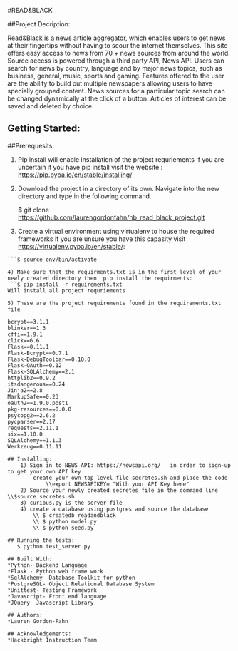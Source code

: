 #READ&BLACK

##Project Decription:

Read&Black is a news article aggregator, which enables users to get news at their fingertips without having to scour the internet themselves. This site offers easy access to news from 70 + news sources from around the world. Source access is powered through a third party API, News API. Users can search for news by country, language and by major news topics, such as business, general, music, sports and gaming.  Features offered to the user are the ability to build out multiple newspapers allowing users to have specially grouped content. News sources for a  particular topic search can be changed dynamically at the click of a button. Articles of interest can be saved and deleted by choice. 

## Getting Started:

##Prerequesits:
1) Pip install will enable installation of the project requriements
If you are uncertain if you have pip install visit the website : https://pip.pypa.io/en/stable/installing/

2) Download the project in a directory of its own. Navigate into the new directory and type in the following command.  

    $ git clone https://github.com/laurengordonfahn/hb_read_black_project.git
3) Create a virtual environment using virtualenv to house the required frameworks if you are unsure you have this capasity visit https://virtualenv.pypa.io/en/stable/: 
```$ virtualenv env
```$ source env/bin/activate

4) Make sure that the requirments.txt is in the first level of your newly created directory then  pip install the requirments: 
```$ pip install -r requirements.txt
Will install all project requriements

5) These are the project requirements found in the requirements.txt file

bcrypt==3.1.1
blinker==1.3
cffi==1.9.1
click==6.6
Flask==0.11.1
Flask-Bcrypt==0.7.1
Flask-DebugToolbar==0.10.0
Flask-OAuth==0.12
Flask-SQLAlchemy==2.1
httplib2==0.9.2
itsdangerous==0.24
Jinja2==2.8
MarkupSafe==0.23
oauth2==1.9.0.post1
pkg-resources==0.0.0
psycopg2==2.6.2
pycparser==2.17
requests==2.11.1
six==1.10.0
SQLAlchemy==1.1.3
Werkzeug==0.11.11

## Installing:
    1) Sign in to NEWS API: https://newsapi.org/   in order to sign-up to get your own API key
        create your own top level file secretes.sh and place the code 
            \\export NEWSAPIKEY= "With your API Key here"
    2) Source your newly created secretes file in the command line \\$source secretes.sh
    3) curious.py is the server file
    4) create a database using postgres and source the database
        \\ $ createdb readandblack
        \\ $ python model.py
        \\ $ python seed.py 

## Running the tests:
   $ python test_server.py

## Built With:
*Python- Backend Language
*Flask - Python web frame work
*SqlAlchemy- Database Toolkit for python
*PostgreSQL- Object Relational Database System
*Unittest- Testing Framework
*Javascript- Front end language
*JQuery- Javascript Library

## Authors:
*Lauren Gordon-Fahn

## Acknowledgements:
*Hackbright Instruction Team



